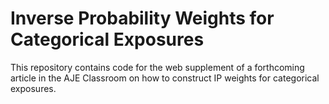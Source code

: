 # Inverse Probability Weights for Categorical Exposures

This repository contains code for the web supplement of a forthcoming article in the AJE Classroom on how to construct IP weights for categorical exposures. 
